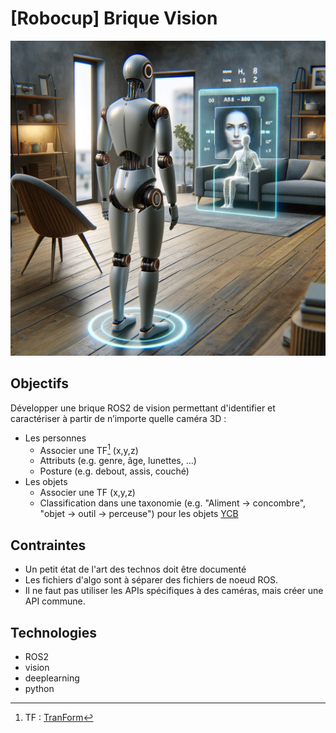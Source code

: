 # \[Robocup\] Brique Vision

![trappe](img/vision.webp)

## Objectifs

Développer une brique ROS2 de vision permettant d'identifier et caractériser à partir de n’importe quelle caméra 3D :
- Les personnes
    - Associer une TF[^1] (x,y,z)
    - Attributs (e.g. genre, âge, lunettes, ...)
    - Posture (e.g. debout, assis, couché)
- Les objets  
    - Associer une TF (x,y,z)
    - Classification dans une taxonomie (e.g. "Aliment -> concombre", "objet -> outil -> perceuse") pour les objets [YCB](https://www.ycbbenchmarks.com/)
  
[^1]: TF : [TranForm](https://docs.ros.org/en/humble/Tutorials/Intermediate/Tf2/Introduction-To-Tf2.html)



## Contraintes
- Un petit état de l'art des technos doit être documenté
- Les fichiers d'algo sont à séparer des fichiers de noeud ROS.
- Il ne faut pas utiliser les APIs spécifiques à des caméras, mais créer une API commune.

## Technologies
- ROS2
- vision
- deeplearning
- python
